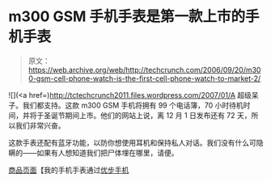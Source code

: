 # m300 GSM 手机手表是第一款上市的手机手表

> 原文：<https://web.archive.org/web/http://techcrunch.com/2006/09/20/m300-gsm-cell-phone-watch-is-the-first-cell-phone-watch-to-market-2/>

![](<a href=)http://tctechcrunch2011.files.wordpress.com/2007/01/A 超级呆子。我们都支持。这款 m300 GSM 手机将拥有 99 个电话簿，70 小时待机时间，并将于圣诞节期间上市。他们的网站上说，离 12 月 1 日发布还有 72 天，所以我们非常兴奋。

这款手表还配有蓝牙功能，以防你想使用耳机和保持私人对话。我们没有什么可隐瞒的——如果有人想知道我们把尸体埋在哪里，请便。

[商品页面](https://web.archive.org/web/20150914233118/http://www.mymobilewatch.com/index1.php)【我的手机手表通过[优步手机](https://web.archive.org/web/20150914233118/http://www.uberphones.com/2006/09/others/m300_gsm_cellphone_watch_1/)